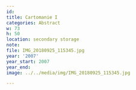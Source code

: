 ```yaml
---
id:
title: Cartomanie I
categories: Abstract
w: 73
h: 50
location: secondary storage
note:
file: IMG_20180925_115345.jpg
year: '2007'
year_start: 2007
year_end:
image: ../../media/img/IMG_20180925_115345.jpg

---
```


